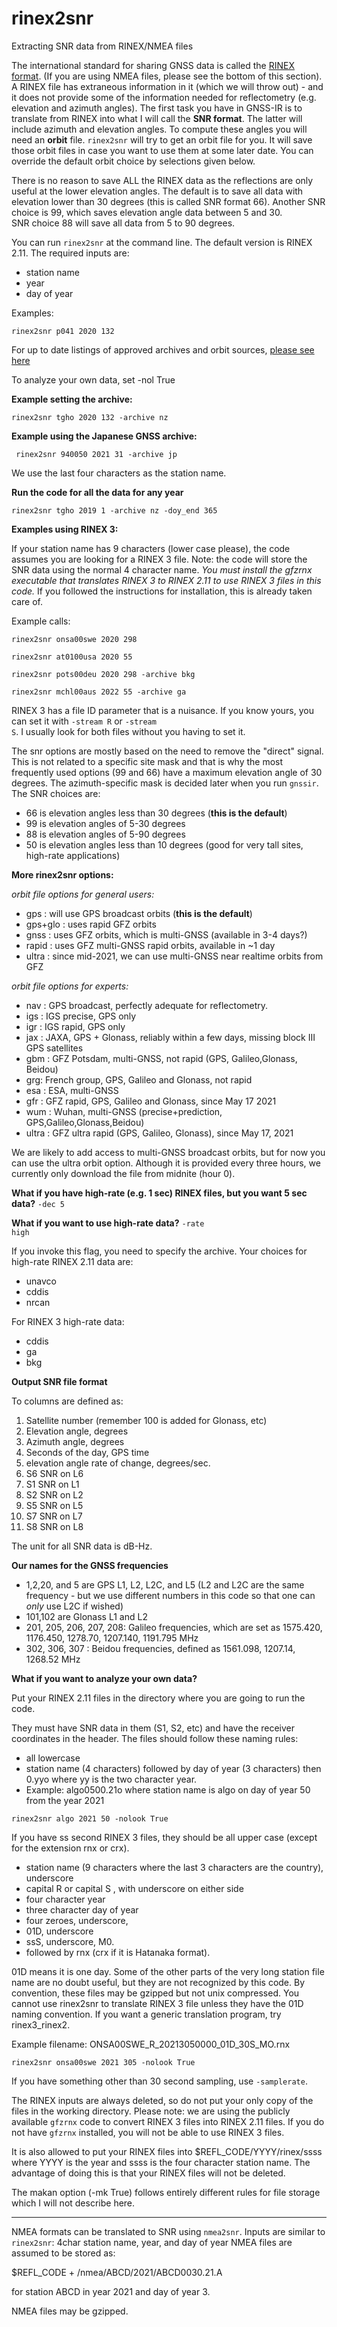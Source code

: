 # rinex2snr  
Extracting SNR data from RINEX/NMEA files <a name="module1"></a>

The international standard for sharing GNSS data is 
called the [RINEX format](https://www.ngs.noaa.gov/CORS/RINEX211.txt). (If you are using NMEA files, please see the bottom of this section). 
A RINEX file has extraneous information in it (which we will throw out) - and it 
does not provide some of the information needed for reflectometry (e.g. elevation and azimuth angles). 
The first task you have in GNSS-IR is to translate from RINEX into what I will call 
the **SNR format**. The latter will include azimuth and elevation angles. To compute these 
angles you will need an **orbit** file. <code>rinex2snr</code> will try to get an orbit file for you. It will save
those orbit files in case you want to use them at some later date. You can override the default orbit 
choice by selections given below.

There is no reason to save ALL the RINEX data as the reflections are only useful at the lower elevation
angles. The default is to save all data with elevation lower than 30 degrees (this is called SNR format 66).
Another SNR choice is 99, which saves elevation angle data between 5 and 30.  
SNR choice 88 will save all data from 5 to 90 degrees.

You can run <code>rinex2snr</code> at the command line. The default version 
is RINEX 2.11. The required inputs are:

- station name
- year
- day of year

Examples:

<code>rinex2snr p041 2020 132</code>

For up to date listings of approved archives and orbit sources, 
[please see here](https://gnssrefl.readthedocs.io/en/latest/api/gnssrefl.rinex2snr_cl.html)

To analyze your own data, set -nol True

**Example setting the archive:**

<code>rinex2snr tgho 2020 132 -archive nz</code>

**Example using the Japanese GNSS archive:**

<code> rinex2snr 940050 2021 31 -archive jp </code>

We use the last four characters as the station name.

**Run the code for all the data for any year**

<code>rinex2snr tgho 2019 1  -archive nz -doy_end 365</code>
 
**Examples using RINEX 3:**

If your station name has 9 characters (lower case please), 
the code assumes you are looking for a RINEX 3 file. 
Note: the code will store the SNR data using the normal
4 character name. *You must install the gfzrnx executable 
that translates RINEX 3 to RINEX 2.11 to use RINEX 3 files in 
this code.* If you followed the instructions for installation, this 
is already taken care of.


Example calls:

<code>rinex2snr onsa00swe 2020 298</code>

<code>rinex2snr at0100usa 2020 55</code>

<code>rinex2snr pots00deu 2020 298 -archive bkg</code>

<code>rinex2snr mchl00aus 2022 55 -archive ga</code>

RINEX 3 has a file ID parameter that is a 
nuisance. If you know yours, you can set it 
with <code>-stream R</code> or <code>-stream S</code>. 
I usually look for both files without you having to set it. 

The snr options are mostly based on the need to remove the "direct" signal. This is 
not related to a specific site mask and that is why the most frequently used 
options (99 and 66) have a maximum elevation angle of 30 degrees. The
azimuth-specific mask is decided later when you run <code>gnssir</code>.  The SNR choices are:

- 66 is elevation angles less than 30 degrees (**this is the default**)
- 99 is elevation angles of 5-30 degrees  
- 88 is elevation angles of 5-90 degrees
- 50 is elevation angles less than 10 degrees (good for very tall sites, high-rate applications)

**More rinex2snr options:**

*orbit file options for general users:*

- gps : will use GPS broadcast orbits (**this is the default**)
- gps+glo : uses rapid GFZ orbits
- gnss : uses GFZ orbits, which is multi-GNSS (available in 3-4 days?)
- rapid : uses GFZ multi-GNSS rapid orbits, available in ~1 day
- ultra : since mid-2021, we can use multi-GNSS near realtime orbits from GFZ

*orbit file options for experts:*

- nav : GPS broadcast, perfectly adequate for reflectometry. 
- igs : IGS precise, GPS only
- igr : IGS rapid, GPS only
- jax : JAXA, GPS + Glonass, reliably within a few days, missing block III GPS satellites
- gbm : GFZ Potsdam, multi-GNSS, not rapid (GPS, Galileo,Glonass, Beidou)
- grg: French group, GPS, Galileo and Glonass, not rapid
- esa : ESA, multi-GNSS
- gfr : GFZ rapid, GPS, Galileo and Glonass, since May 17 2021 
- wum : Wuhan, multi-GNSS (precise+prediction, GPS,Galileo,Glonass,Beidou)
- ultra : GFZ ultra rapid (GPS, Galileo, Glonass), since May 17, 2021 

We are likely to add access to multi-GNSS broadcast 
orbits, but for now you can use the 
ultra orbit option. Although it is provided every three 
hours, we currently only download the 
file from midnite (hour 0).



**What if you have high-rate (e.g. 1 sec) RINEX files, but you want 5 sec data?** <code>-dec 5</code>

**What if you want to use high-rate data?**  <code>-rate high</code>

If you invoke this flag, you need to specify the archive. Your choices for high-rate RINEX 2.11 data are:

- unavco 
- cddis
- nrcan  

For RINEX 3 high-rate data:

- cddis
- ga 
- bkg


**Output SNR file format**

To columns are defined as:

1. Satellite number (remember 100 is added for Glonass, etc)
2. Elevation angle, degrees
3. Azimuth angle, degrees
4. Seconds of the day, GPS time
5. elevation angle rate of change, degrees/sec.
6.  S6 SNR on L6
7.  S1 SNR on L1
8.  S2 SNR on L2
9.  S5 SNR on L5
10. S7 SNR on L7
11. S8 SNR on L8

The unit for all SNR data is dB-Hz.

**Our names for the GNSS frequencies**

- 1,2,20, and 5 are GPS L1, L2, L2C, and L5 (L2 and L2C are the same frequency - but we use different numbers in this code so that 
one can *only* use L2C if wished)
- 101,102 are Glonass L1 and L2
- 201, 205, 206, 207, 208: Galileo frequencies, which are 
set as 1575.420, 1176.450, 1278.70, 1207.140, 1191.795 MHz
- 302, 306, 307 : Beidou frequencies, defined as 1561.098, 1207.14, 1268.52 MHz

**What if you want to analyze your own data?**

Put your RINEX 2.11 files in the directory where you are going to run the code.

They must have SNR data in them (S1, S2, etc) and have the receiver coordinates in the header.
The files should follow these naming rules:

- all lowercase
- station name (4 characters) followed by day of year (3 characters) then 0.yyo where yy is the two character year.
- Example: algo0500.21o where station name is algo on day of year 50 from the year 2021

<code>rinex2snr algo 2021 50 -nolook True</code>

If you have ss second RINEX 3 files, they should be all upper case (except for the extension rnx or crx).

* station name (9 characters where the last 3 characters are the country), underscore 
* capital R or capital S , with underscore on either side
* four character year 
* three character day of year 
* four zeroes, underscore, 
* 01D, underscore
* ssS, underscore, M0. 
* followed by rnx (crx if it is Hatanaka format).

01D means it is one day. Some of the other parts of the very long station file name are no 
doubt useful, but they are not recognized by this code. By convention, these files may be 
gzipped but not unix compressed. You cannot use rinex2snr to translate RINEX 3 file unless they
have the 01D naming convention. If you want a generic translation program, try rinex3_rinex2.

Example filename: ONSA00SWE_R_20213050000_01D_30S_MO.rnx

<code>rinex2snr onsa00swe 2021 305 -nolook True </code>

If you have something other than 30 second sampling, use <code>-samplerate</code>.

The RINEX inputs are always deleted, so do not put your only copy of the files in the working directory.
Please note: we are using the publicly available <code>gfzrnx</code> code to convert RINEX 3 files into RINEX 2.11 files. 
If you do not have <code>gfzrnx</code> installed, you will not be able to use RINEX 3 files.

It is also allowed to put your 
RINEX files into $REFL_CODE/YYYY/rinex/ssss where YYYY is the year 
and ssss is the four character station name. The advantage of doing 
this is that your RINEX files will not be deleted.

The makan option (-mk True) follows entirely different rules for file storage which I will not 
describe here. 

<HR>

NMEA formats can be translated to SNR using <code>nmea2snr</code>.
Inputs are similar to <code>rinex2snr</code>: 4char station name, year, and day of year
NMEA files are assumed to be stored as:

$REFL_CODE + /nmea/ABCD/2021/ABCD0030.21.A

for station ABCD in year 2021 and day of year 3. 

NMEA files may be gzipped.


